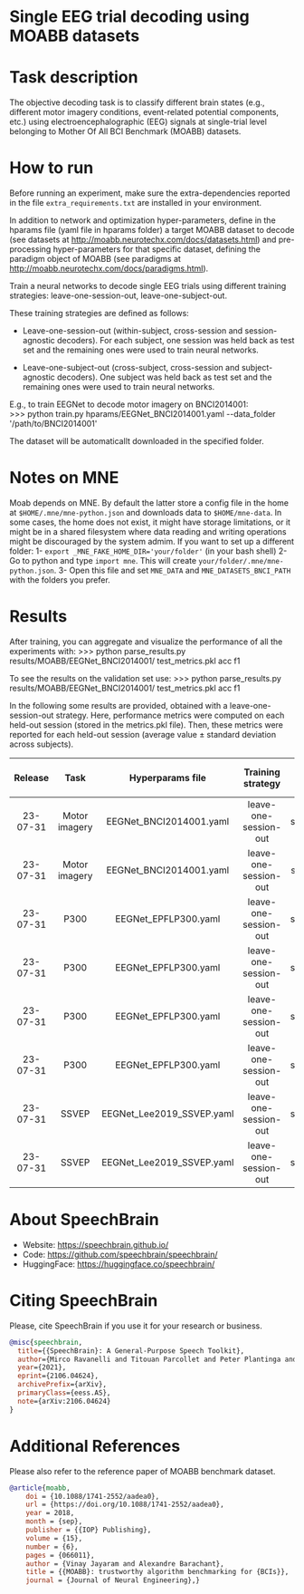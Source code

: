 # Single EEG trial decoding using MOABB datasets
# Task description
The objective decoding task is to classify different brain states (e.g., different motor imagery conditions, event-related potential components, etc.) using electroencephalographic (EEG) signals at single-trial level belonging to Mother Of All BCI Benchmark (MOABB) datasets.

# How to run
Before running an experiment, make sure the extra-dependencies reported in the file `extra_requirements.txt` are installed in your environment.

In addition to network and optimization hyper-parameters, define in the hparams file (yaml file in hparams folder) a target MOABB dataset to decode (see datasets at http://moabb.neurotechx.com/docs/datasets.html) and pre-processing hyper-parameters for that specific dataset, defining the paradigm object of MOABB (see paradigms at http://moabb.neurotechx.com/docs/paradigms.html).

Train a neural networks to decode single EEG trials using different training strategies: leave-one-session-out, leave-one-subject-out.

These training strategies are defined as follows:
* Leave-one-session-out (within-subject, cross-session and session-agnostic decoders).
    For each subject, one session was held back as test set and the remaining ones were used to train neural networks.

* Leave-one-subject-out (cross-subject, cross-session and subject-agnostic decoders).
    One subject was held back as test set and the remaining ones were used to train neural networks.

E.g., to train EEGNet to decode motor imagery on BNCI2014001:\
\>>> python train.py hparams/EEGNet_BNCI2014001.yaml --data_folder '/path/to/BNCI2014001'

The dataset will be automaticallt downloaded in the specified folder.

# Notes on MNE
Moab depends on MNE. By default the latter store a config file in the home at `$HOME/.mne/mne-python.json` and downloads data to `$HOME/mne-data`. In some cases, the home does not exist, it might have storage limitations, or it might be in a shared filesystem where data reading and writing operations might be discouraged by the system admim. If you want to set up a different folder:
1- `export _MNE_FAKE_HOME_DIR='your/folder'`  (in your bash shell)
2- Go to python and type `import mne`. This will create `your/folder/.mne/mne-python.json`.
3- Open this file and set `MNE_DATA` and `MNE_DATASETS_BNCI_PATH` with the folders you prefer.


# Results
After training, you can aggregate and visualize the performance of all the experiments with:
\>>> python parse_results.py results/MOABB/EEGNet_BNCI2014001/ test_metrics.pkl acc f1

To see the results on the validation set use:
\>>> python parse_results.py results/MOABB/EEGNet_BNCI2014001/ test_metrics.pkl acc f1

In the following some results are provided, obtained with a leave-one-session-out strategy.
Here, performance metrics were computed on each held-out session (stored in the metrics.pkl file). Then, these metrics were reported for each held-out session (average value ± standard deviation across subjects).

| Release | Task | Hyperparams file | Training strategy | Session | Key loaded model | Performance (test set) |  GPUs | RAM
|:-------------:|:-------------:|:---------------------------:|:---------------------------:|  -----:|-----:| -----:| :-----------:| -----:|
| 23-07-31 | Motor imagery | EEGNet_BNCI2014001.yaml | leave-one-session-out | session_E | 'acc'| 0.7465±0.0660 | 1xNVIDIA A100 (40 GB) | 12 GB |
| 23-07-31 | Motor imagery | EEGNet_BNCI2014001.yaml | leave-one-session-out | session_T | 'acc'| 0.7585±0.0710 | 1xNVIDIA A100 (40 GB) | 12 GB |
| 23-07-31 | P300 | EEGNet_EPFLP300.yaml | leave-one-session-out | session_1 | 'f1'| 0.6332±0.1146 | 1xNVIDIA A100 (40 GB) | 12 GB |
| 23-07-31 | P300 | EEGNet_EPFLP300.yaml | leave-one-session-out | session_2 | 'f1'| 0.6566±0.0944 | 1xNVIDIA A100 (40 GB) | 12 GB |
| 23-07-31 | P300 | EEGNet_EPFLP300.yaml | leave-one-session-out | session_3 | 'f1'| 0.6600±0.1242 | 1xNVIDIA A100 (40 GB) | 12 GB|
| 23-07-31 | P300 | EEGNet_EPFLP300.yaml | leave-one-session-out | session_4 | 'f1'| 0.6526±0.1218 | 1xNVIDIA A100 (40 GB) | 12 GB|
| 23-07-31 | SSVEP | EEGNet_Lee2019_SSVEP.yaml | leave-one-session-out | session_1 | 'acc'| 0.9370±0.1170 | 1xNVIDIA A100 (40 GB) | 12 GB|
| 23-07-31 | SSVEP | EEGNet_Lee2019_SSVEP.yaml | leave-one-session-out | session_2 | 'acc'| 0.9287±0.1157 | 1xNVIDIA A100 (40 GB) | 12 GB|


# **About SpeechBrain**
- Website: https://speechbrain.github.io/
- Code: https://github.com/speechbrain/speechbrain/
- HuggingFace: https://huggingface.co/speechbrain/

# **Citing SpeechBrain**
Please, cite SpeechBrain if you use it for your research or business.

```bibtex
@misc{speechbrain,
  title={{SpeechBrain}: A General-Purpose Speech Toolkit},
  author={Mirco Ravanelli and Titouan Parcollet and Peter Plantinga and Aku Rouhe and Samuele Cornell and Loren Lugosch and Cem Subakan and Nauman Dawalatabad and Abdelwahab Heba and Jianyuan Zhong and Ju-Chieh Chou and Sung-Lin Yeh and Szu-Wei Fu and Chien-Feng Liao and Elena Rastorgueva and François Grondin and William Aris and Hwidong Na and Yan Gao and Renato De Mori and Yoshua Bengio},
  year={2021},
  eprint={2106.04624},
  archivePrefix={arXiv},
  primaryClass={eess.AS},
  note={arXiv:2106.04624}
}
```

# **Additional References**
Please also refer to the reference paper of MOABB benchmark dataset.
```bibtex
@article{moabb,
	doi = {10.1088/1741-2552/aadea0},
	url = {https://doi.org/10.1088/1741-2552/aadea0},
	year = 2018,
	month = {sep},
	publisher = {{IOP} Publishing},
	volume = {15},
	number = {6},
	pages = {066011},
	author = {Vinay Jayaram and Alexandre Barachant},
	title = {{MOABB}: trustworthy algorithm benchmarking for {BCIs}},
	journal = {Journal of Neural Engineering},}
```
